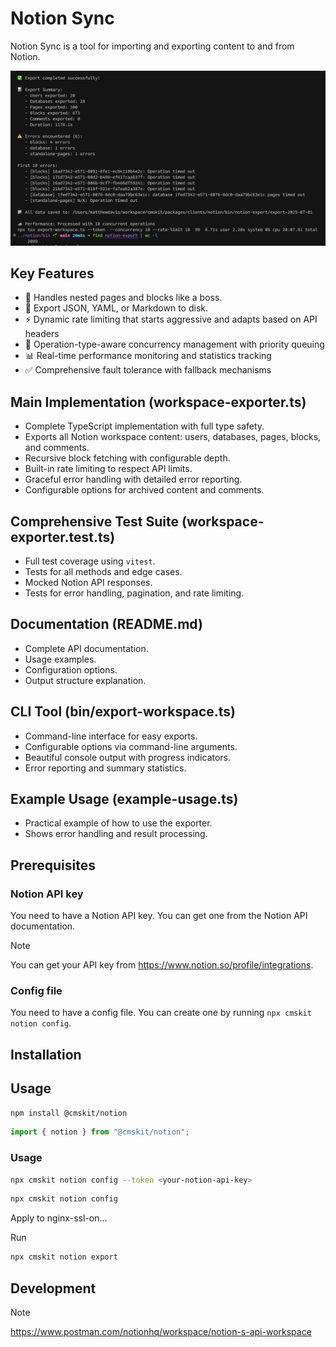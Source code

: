 # Notion Sync

Notion Sync is a tool for importing and exporting content to and from Notion.

![](2025-07-01-11-59-05.png)

## Key Features

- 💯 Handles nested pages and blocks like a boss.
- 💾 Export JSON, YAML, or Markdown to disk.
- ⚡️ Dynamic rate limiting that starts aggressive and adapts based on API headers
- 🔀 Operation-type-aware concurrency management with priority queuing
- 📊 Real-time performance monitoring and statistics tracking
- ✅ Comprehensive fault tolerance with fallback mechanisms

## Main Implementation (workspace-exporter.ts)

- Complete TypeScript implementation with full type safety.
- Exports all Notion workspace content: users, databases, pages, blocks, and comments.
- Recursive block fetching with configurable depth.
- Built-in rate limiting to respect API limits.
- Graceful error handling with detailed error reporting.
- Configurable options for archived content and comments.

## Comprehensive Test Suite (workspace-exporter.test.ts)

- Full test coverage using `vitest`.
- Tests for all methods and edge cases.
- Mocked Notion API responses.
- Tests for error handling, pagination, and rate limiting.  

## Documentation (README.md)

- Complete API documentation.
- Usage examples.
- Configuration options.
- Output structure explanation.

## CLI Tool (bin/export-workspace.ts)

- Command-line interface for easy exports.
- Configurable options via command-line arguments.
- Beautiful console output with progress indicators.
- Error reporting and summary statistics.

## Example Usage (example-usage.ts)

- Practical example of how to use the exporter.
- Shows error handling and result processing.

## Prerequisites

### Notion API key

You need to have a Notion API key. You can get one from the Notion API documentation.

> [!NOTE]
> You can get your API key from <https://www.notion.so/profile/integrations>.

### Config file

You need to have a config file. You can create one by running `npx cmskit notion config`.

## Installation

## Usage

```bash
npm install @cmskit/notion
```

```ts
import { notion } from "@cmskit/notion";
```

### Usage

```bash
npx cmskit notion config --token <your-notion-api-key>
```

```bash
npx cmskit notion config
```

Apply to nginx-ssl-on...

Run

```bash
npx cmskit notion export
```

## Development

> [!NOTE]
> <https://www.postman.com/notionhq/workspace/notion-s-api-workspace>
